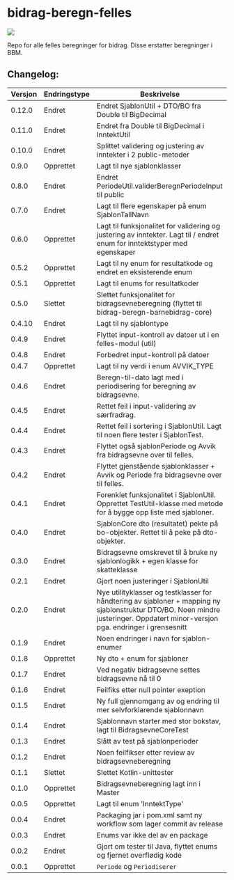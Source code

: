 # bidrag-beregn-felles
![](https://github.com/navikt/bidrag-beregn-felles/workflows/maven%20deploy/badge.svg)

Repo for alle felles beregninger for bidrag. Disse erstatter beregninger i BBM.

## Changelog:

Versjon | Endringstype | Beskrivelse
--------|--------------|------------
0.12.0  | Endret       | Endret SjablonUtil + DTO/BO fra Double til BigDecimal
0.11.0  | Endret       | Endret fra Double til BigDecimal i InntektUtil
0.10.0  | Endret       | Splittet validering og justering av inntekter i 2 public-metoder
0.9.0   | Opprettet    | Lagt til nye sjablonklasser
0.8.0   | Endret       | Endret PeriodeUtil.validerBeregnPeriodeInput til public
0.7.0   | Endret       | Lagt til flere egenskaper på enum SjablonTallNavn
0.6.0   | Opprettet    | Lagt til funksjonalitet for validering og justering av inntekter. Lagt til / endret enum for inntektstyper med egenskaper
0.5.2   | Opprettet    | Lagt til ny enum for resultatkode og endret en eksisterende enum
0.5.1   | Opprettet    | Lagt til enums for resultatkoder
0.5.0   | Slettet      | Slettet funksjonalitet for bidragsevneberegning (flyttet til bidrag-beregn-barnebidrag-core)
0.4.10  | Endret       | Lagt til ny sjablontype
0.4.9   | Endret       | Flyttet input-kontroll av datoer ut i en felles-modul (util)
0.4.8   | Endret       | Forbedret input-kontroll på datoer
0.4.7   | Opprettet    | Lagt til ny verdi i enum AVVIK_TYPE
0.4.6   | Endret       | Beregn-til-dato lagt med i periodisering for beregning av bidragsevne.
0.4.5   | Endret       | Rettet feil i input-validering av særfradrag.
0.4.4   | Endret       | Rettet feil i sortering i SjablonUtil. Lagt til noen flere tester i SjablonTest.
0.4.3   | Endret       | Flyttet også sjablonPeriode og Avvik fra bidragsevne over til felles.
0.4.2   | Endret       | Flyttet gjenstående sjablonklasser + Avvik og Periode fra bidragsevne over til felles.
0.4.1   | Endret       | Forenklet funksjonalitet i SjablonUtil. Opprettet TestUtil-klasse med metode for å bygge opp liste med sjabloner.
0.4.0   | Endret       | SjablonCore dto (resultatet) pekte på bo-objekter. Rettet til å peke på dto-objekter.
0.3.0   | Endret       | Bidragsevne omskrevet til å bruke ny sjablonlogikk + egen klasse for skatteklasse
0.2.1   | Endret       | Gjort noen justeringer i SjablonUtil      
0.2.0   | Endret       | Nye utilityklasser og testklasser for håndtering av sjabloner + mapping ny sjablonstruktur DTO/BO. Noen mindre justeringer. Oppdatert minor-versjon pga. endringer i grensesnitt     
0.1.9   | Endret       | Noen endringer i navn for sjablon-enumer
0.1.8   | Opprettet    | Ny dto + enum for sjabloner
0.1.7   | Endret       | Ved negativ bidragsevne settes bidragsevne nå til 0
0.1.6   | Endret       | Feilfiks etter null pointer exeption
0.1.5   | Endret       | Ny full gjennomgang av og endring til mer selvforklarende sjablonnavn
0.1.4   | Endret       | Sjablonnavn starter med stor bokstav, lagt til BidragsevneCoreTest
0.1.3   | Endret       | Slått av test på sjablonperioder
0.1.2   | Endret       | Noen feilfikser etter review av bidragsevneberegning
0.1.1   | Slettet      | Slettet Kotlin-unittester
0.1.0   | Opprettet    | Bidragsevneberegning lagt inn i Master
0.0.5   | Opprettet    | Lagt til enum 'InntektType'
0.0.4   | Endret       | Packaging jar i pom.xml samt ny workflow som lager commit av release
0.0.3   | Endret       | Enums var ikke del av en package
0.0.2   | Endret       | Gjort om tester til Java, flyttet enums og fjernet overflødig kode
0.0.1   | Opprettet    | `Periode` og `Periodiserer`
